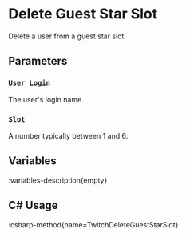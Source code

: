 # Delete Guest Star Slot
Delete a user from a guest star slot.

## Parameters
### `User Login`
The user's login name.

### `Slot`
A number typically between 1 and 6.

## Variables
:variables-description{empty}

## C# Usage
:csharp-method{name=TwitchDeleteGuestStarSlot}